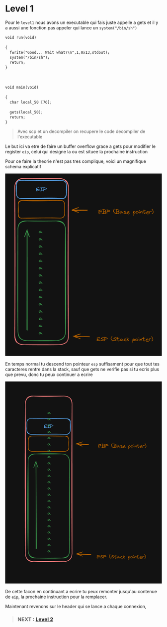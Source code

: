 # **Level 1**

Pour le `level1` nous avons un executable qui fais juste appelle a gets et il y a aussi une fonction pas appeler qui lance un `system("/bin/sh")`

```
void run(void)

{
  fwrite("Good... Wait what?\n",1,0x13,stdout);
  system("/bin/sh");
  return;
}



void main(void)

{
  char local_50 [76];
  
  gets(local_50);
  return;
}
```

> Avec scp et un decompiler on recupere le code decompiler de l'executable
 
Le but ici va etre de faire un buffer overflow grace a gets pour modifier le register `eip`, celui qui designe la ou est situee la prochaine instruction

Pour ce faire la theorie n'est pas tres complique, voici un magnifique schema explicatif

![Tout va bien tu ecrit dans la stack](overflow1.png)

En temps normal tu descend ton pointeur `esp` suffisament pour que tout tes caracteres rentre dans la stack, sauf que gets ne verifie pas si tu ecris plus que prevu, donc tu peux continuer a ecrire

![C'est les problemes](overflow2.png)

De cette facon en continuant a ecrire tu peux remonter jusqu'au contenue de `eip`, la prochaine instruction pour la remplacer.

Maintenant revenons sur le header qui se lance a chaque connexion, 



> ### NEXT : [Level 2](/level2/resources/README.md)
